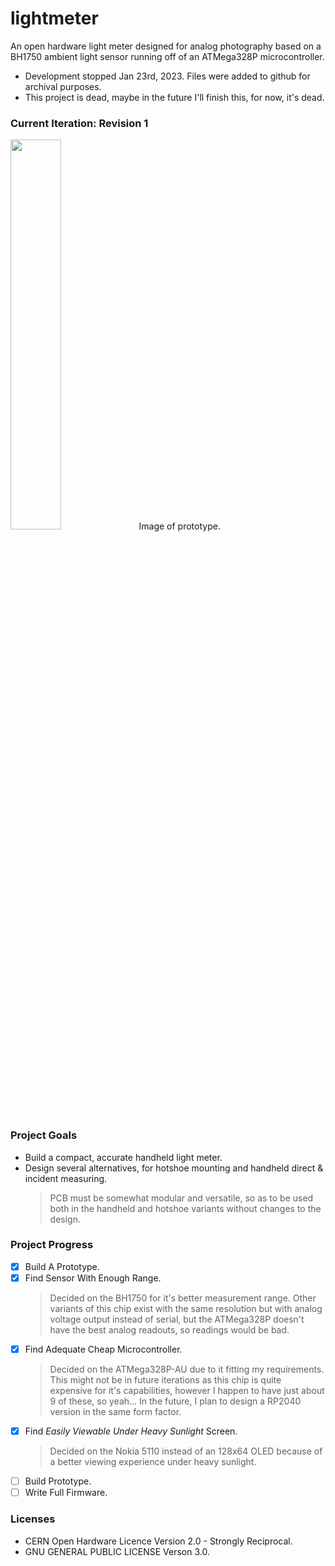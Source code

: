 # lightmeter
An open hardware light meter designed for analog photography based on a BH1750 ambient light sensor running off of an ATMega328P microcontroller.
 
* Development stopped Jan 23rd, 2023. Files were added to github for archival purposes.
* This project is dead, maybe in the future I'll finish this, for now, it's dead.

### Current Iteration: Revision 1
<img src="https://imgur.com/pm2ZVXc.png" width=40% height=40%>
Image of prototype.

### Project Goals
* Build a compact, accurate handheld light meter.
* Design several alternatives, for hotshoe mounting and handheld direct & incident measuring.
  > PCB must be somewhat modular and versatile, so as to be used both in the handheld and hotshoe variants without changes to the design.

### Project Progress
- [x] Build A Prototype.
- [x] Find Sensor With Enough Range.
  > Decided on the BH1750 for it's better measurement range. Other variants of this chip exist with the same resolution but with analog voltage output instead of serial, but the ATMega328P doesn't have the best analog readouts, so readings would be bad.
- [x] Find Adequate Cheap Microcontroller.
  > Decided on the ATMega328P-AU due to it fitting my requirements. This might not be in future iterations as this chip is quite expensive for it's capabilities, however I happen to have just about 9 of these, so yeah... In the future, I plan to design a RP2040 version in the same form factor.
- [x] Find *Easily Viewable Under Heavy Sunlight* Screen.
  > Decided on the Nokia 5110 instead of an 128x64 OLED because of a better viewing experience under heavy sunlight.
- [ ] Build Prototype.
- [ ] Write Full Firmware.

### Licenses
* CERN Open Hardware Licence Version 2.0 - Strongly Reciprocal.
* GNU GENERAL PUBLIC LICENSE Verson 3.0.
